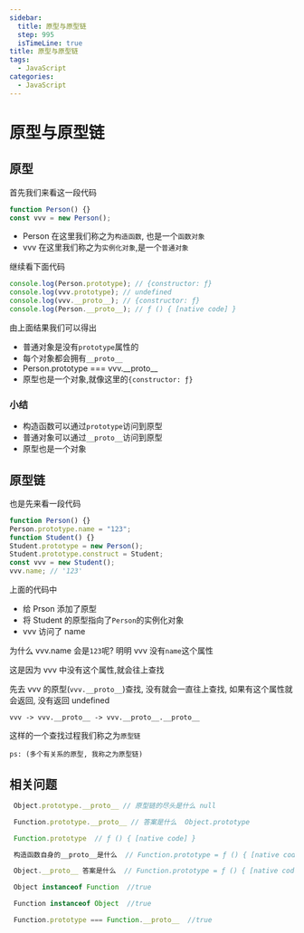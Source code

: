 ```yaml
---
sidebar:
  title: 原型与原型链
  step: 995
  isTimeLine: true
title: 原型与原型链
tags:
  - JavaScript
categories:
  - JavaScript
---
```


# 原型与原型链

## 原型

首先我们来看这一段代码

```js
function Person() {}
const vvv = new Person();
```

- Person 在这里我们称之为`构造函数`, 也是一个`函数对象`
- vvv 在这里我们称之为`实例化对象`,是一个`普通对象`

继续看下面代码

```js
console.log(Person.prototype); // {constructor: ƒ}
console.log(vvv.prototype); // undefined
console.log(vvv.__proto__); // {constructor: ƒ}
console.log(Person.__proto__); // ƒ () { [native code] }
```

由上面结果我们可以得出

- 普通对象是没有`prototype`属性的
- 每个对象都会拥有`__proto__`
- Person.prototype === vvv.\_\_proto\_\_
- 原型也是一个对象,就像这里的`{constructor: ƒ}`

### **小结**

- 构造函数可以通过`prototype`访问到原型
- 普通对象可以通过`__proto__`访问到原型
- 原型也是一个对象

## 原型链

也是先来看一段代码

```js
function Person() {}
Person.prototype.name = "123";
function Student() {}
Student.prototype = new Person();
Student.prototype.construct = Student;
const vvv = new Student();
vvv.name; // '123'
```

上面的代码中

- 给 Prson 添加了原型
- 将 Student 的原型指向了`Person`的实例化对象
- vvv 访问了 name

为什么 vvv.name 会是`123`呢? 明明 vvv 没有`name`这个属性

这是因为 vvv 中没有这个属性,就会往上查找

先去 vvv 的原型(`vvv.__proto__`)查找, 没有就会一直往上查找, 如果有这个属性就会返回, 没有返回 undefined

`vvv -> vvv.__proto__ -> vvv.__proto__.__proto__`

这样的一个查找过程我们称之为`原型链`

`ps: (多个有关系的原型, 我称之为原型链)`

## 相关问题

```js
 Object.prototype.__proto__ // 原型链的尽头是什么 null

 Function.prototype.__proto__ // 答案是什么  Object.prototype

 Function.prototype  // ƒ () { [native code] }

 构造函数自身的__proto__是什么  // Function.prototype = ƒ () { [native code] }

 Object.__proto__ 答案是什么  // Function.prototype = ƒ () { [native code] }

 Object instanceof Function  //true

 Function instanceof Object  //true

 Function.prototype === Function.__proto__  //true
```